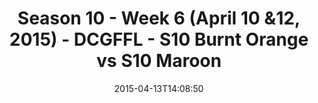 ---
title: Season 10 - Week 6 (April 10 &12, 2015) - DCGFFL - S10 Burnt Orange vs S10
  Maroon
teams-score:
- team: _teams/s10-burnt-orange.md
  score:
- team: _teams/s10-maroon.md
  score: 20
mvp: Meredith B. (Burnt Orange), Mike D. (Maroon)
game-ball: N/A
season: 10
week: 6
date: '2015-04-13T14:08:50'
pageid: season-10-week-six-4422-vs-4431
---